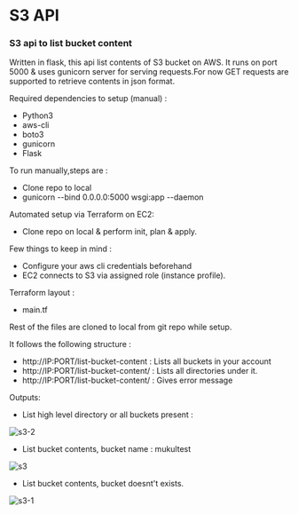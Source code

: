 # S3 API
### S3 api to list bucket content


Written in flask, this api list contents of S3 bucket on AWS. It runs on port 5000 & uses gunicorn server for serving requests.For now GET requests are supported to retrieve contents in json format.

Required dependencies to setup (manual) :
- Python3
- aws-cli
- boto3
- gunicorn
- Flask

To run manually,steps are :

- Clone repo to local
- gunicorn --bind 0.0.0.0:5000 wsgi:app --daemon


Automated setup via Terraform on EC2:
- Clone repo on local & perform init, plan & apply.

Few things to keep in mind :
- Configure your aws cli credentials beforehand
- EC2 connects to S3 via assigned role (instance profile).

Terraform layout :
- main.tf

Rest of the files are cloned to local from git repo while setup.

It follows the following structure : 
- http://IP:PORT/list-bucket-content : Lists all buckets in your account
- http://IP:PORT/list-bucket-content/<bucket-name> : Lists all directories under it.
- http://IP:PORT/list-bucket-content/<bucket-name-not-present> : Gives error message 


Outputs:
- List high level directory or all buckets present :
  
![s3-2](https://user-images.githubusercontent.com/31155543/221487110-8100699d-d239-4e92-b7a5-ba2757f72df4.jpeg)
  
- List bucket contents, bucket name : mukultest 

![s3](https://user-images.githubusercontent.com/31155543/221485182-dfb7322d-fb79-40d2-af09-75eb9f7fc68a.jpeg)

- List bucket contents, bucket doesnt't exists.
  
![s3-1](https://user-images.githubusercontent.com/31155543/221486932-fbd1b873-f744-45e8-bcd4-8362a757a4f4.jpeg)
